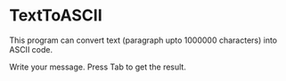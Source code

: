 # TextToASCII
This program can convert text (paragraph upto 1000000 characters) into ASCII code. 

Write your message.
Press Tab to get the result. 
